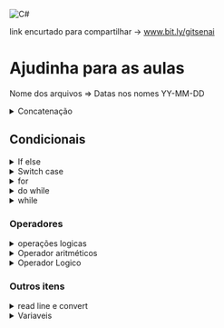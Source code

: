 ![C#](https://img.shields.io/badge/c%23-%23239120.svg?style=for-the-badge&logo=c-sharp&logoColor=white) 

link encurtado para compartilhar -> www.bit.ly/gitsenai

# Ajudinha para as aulas
Nome dos arquivos => Datas nos nomes YY-MM-DD



<details>
  <summary> Concatenação </summary>
	
	using static System.Console;
	string var = "texto";
	WriteLine($" usando uma variavel direta {var}");
	WriteLine(" usando um operador " + var);

</details>
	
## Condicionais

<details>
  <summary> If else </summary>
	
	using static System.Console;
	int num = 0;
	if (num == 0)
	{
	    WriteLine("Num é igual a zero");
	}
	else
	{
	    if (num != 0)
	    {
	        WriteLine("Num é diferente de zero");

	    }
	}
	
</details>


<details>
  <summary> Switch case </summary>

	using static System.Console;

	string frase1 = "esta é a frase 1";
	string frase2 = "aqui escrevo a frase 2";
	string frase3 = "leia aqui a frase 3";
	char opcao;

	WriteLine("escolha uma opcao de 1 - 3");
	opcao = (char)Read();
	switch (opcao)
	{
	    case '1':
	        WriteLine(frase1);
	        break;
	    case '2':
	        WriteLine(frase2);
	        break;
	    case '3':
	        WriteLine(frase3);
	        break;

	    default:
	        WriteLine("Caracter inválido !");
	        break;
	}
	
</details>


<details>
  <summary> for </summary>

	using static System.Console;

	for (int i = 0; i < 10; i++)
	{
	    WriteLine($"loop atual : {i}");
	}
	
</details>



<details>
  <summary> do while </summary>
	
	using static System.Console;
	int i = 0;
	do {
	    WriteLine($"loop atual : {i+1}");
	    i++;
	}while (i< 10);
	
</details>


<details>
  <summary> while </summary>

	using static System.Console;
	int i = 0;
	while (i < 10)
	{
	    WriteLine($"loop atual : {i+1}");
	    i++;
	}

</details>

### Operadores	
	
<details>
  <summary> operações logicas </summary>

	a == b	-> A é igual B
	a != b	-> A Diferente de B
	a < b 	-> A menor q B
	a <= b	-> A Menor ou igual a B
	a > b 	-> A maior q B
	a >= b 	-> A maior ou igual q B
	!a	-> negação do A, se A for TRUE, será considerado FALSE
</details>
	

<details>
  <summary> Operador aritméticos </summary>
	
	+	adição
	-	subtração
	*	multiplicação
	/	divisão
	%	módulo (resto da divisão)
	
</details>


<details>
  <summary> Operador Logico </summary>

	&&	And = E
	||	OR = OU
	!	NOT = NÃO
</details>

### Outros itens
<details>
  <summary> read line e convert </summary>

	WriteLine("Escreva seu nome");
	nome = ReadLine();
	WriteLine("escreva sua idade");
	idade = Convert.ToInt32(ReadLine());
</details>

	
<details>
  <summary> Variaveis </summary>
	
	int = inteiro
	string = texto 
	char = caractere
	double = numero racional (com virgula)
	boolean = true || false
	
</details>
